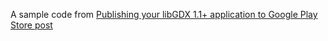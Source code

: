 A sample code from [Publishing your libGDX 1.1+ application to Google Play Store post](http://andresaraujo.github.io/2014/06/05/publish-libgdx-1.1-google-play/)